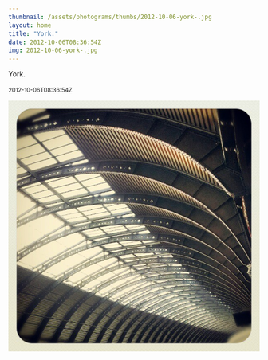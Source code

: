 ```yaml
---
thumbnail: /assets/photograms/thumbs/2012-10-06-york-.jpg
layout: home
title: "York."
date: 2012-10-06T08:36:54Z
img: 2012-10-06-york-.jpg
---
```


York.

<small>2012-10-06T08:36:54Z</small>

![York.](/assets/photograms/original/2012-10-06-york-.jpg)
